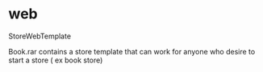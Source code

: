 # web
StoreWebTemplate


Book.rar contains a store template that can work for anyone who desire to start a store ( ex book store)
